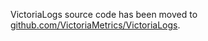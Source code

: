 VictoriaLogs source code has been moved to [github.com/VictoriaMetrics/VictoriaLogs](https://github.com/VictoriaMetrics/VictoriaLogs/).
